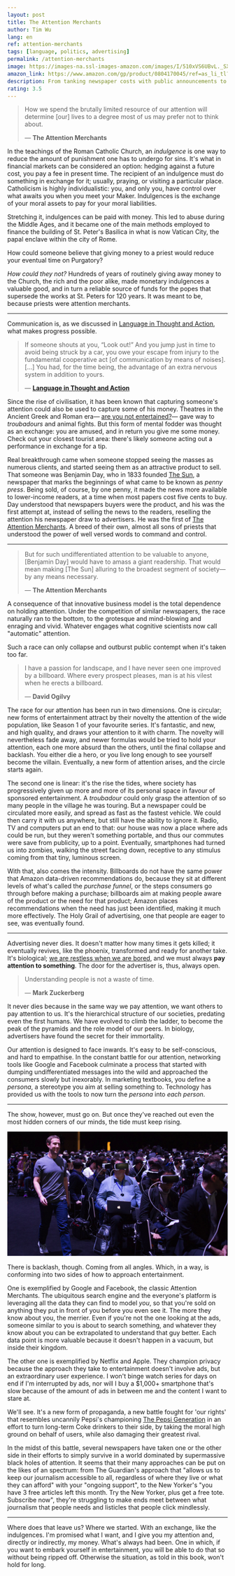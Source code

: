```yaml
---
layout: post
title: The Attention Merchants
author: Tim Wu
lang: en
ref: attention-merchants
tags: [language, politics, advertising]
permalink: /attention-merchants
image: https://images-na.ssl-images-amazon.com/images/I/510xVS6UBvL._SX326_BO1,204,203,200_.jpg
amazon_link: https://www.amazon.com/gp/product/0804170045/ref=as_li_tl?ie=UTF8&camp=1789&creative=9325&creativeASIN=0804170045&linkCode=as2&tag=alvaroduran-20&linkId=0fe96d8663398b8c833e5a73ad536c99
description: From tanking newspaper costs with public announcements to self-imposed propaganda
rating: 3.5
---
```

> How we spend the brutally limited resource of our attention will determine [our] lives to a degree most of us may prefer not to think about.
>
> — __The Attention Merchants__

In the teachings of the Roman Catholic Church, an *indulgence* is one way to reduce the amount of punishment one has to undergo for sins. It's what in financial markets can be considered an option: hedging against a future cost, you pay a fee in present time. The recipient of an indulgence must do something in exchange for it; usually, praying, or visiting a particular place. Catholicism is highly individualistic: you, and only you, have control over what awaits you when you meet your Maker. Indulgences is the exchange of your moral assets to pay for your moral liabilities.

Stretching it, indulgences can be paid with money. This led to abuse during the Middle Ages, and it became one of the main methods employed to finance the building of St. Peter's Basilica in what is now Vatican City, the papal enclave within the city of Rome.

How could someone believe that giving money to a priest would reduce your eventual time on Purgatory?

*How could they not?* Hundreds of years of routinely giving away money to the Church, the rich  and the poor alike, made monetary indulgences a valuable good, and in turn a reliable source of funds for the popes that supersede the works at St. Peters for 120 years. It was meant to be, because priests were attention merchants.

<hr>

Communication is, as we discussed in [Language in Thought and Action](/language-in-thought-and-action), what makes progress possible.

> If someone shouts at you, “Look out!” And you jump just in time to avoid being struck by a car, you owe your escape from injury to the fundamental cooperative act [of communication by means of noises]. […] You had, for the time being, the advantage of an extra nervous system in addition to yours.
>
>  — __[Language in Thought and Action](/language-in-thought-and-action)__

Since the rise of civilisation, it has been known that capturing someone's attention could also be used to capture some of his money. Theatres in the Ancient Greek and Roman era— [are you not entertained?](https://www.youtube.com/watch?v=YbBiXPVKuTA&app=desktop)— gave way to *troubadours* and animal fights. But this form of mental fodder was thought as an exchange: you are amused, and in return you give me some money. Check out your closest tourist area: there's likely someone acting out a performance in exchange for a tip.

Real breakthrough came when someone stopped seeing the masses as numerous clients, and started seeing them as an attractive product to sell. That someone was Benjamin Day, who in 1833 founded [The Sun](https://en.wikipedia.org/wiki/The_Sun_(New_York_City)), a newspaper that marks the beginnings of what came to be known as *penny press*. Being sold, of course, by one penny, it made the news more available to lower-income readers, at a time when most papers cost five cents to buy. Day understood that newspapers buyers were the product, and his was the first attempt at, instead of selling the news to the readers, reselling the attention his newspaper draw to advertisers. He was the first of [The Attention Merchants](https://www.amazon.com/gp/product/0804170045/ref=as_li_tl?ie=UTF8&camp=1789&creative=9325&creativeASIN=0804170045&linkCode=as2&tag=alvaroduran-20&linkId=0fe96d8663398b8c833e5a73ad536c99). A breed of their own, almost all sons of priests that understood the power of well versed words to command and control.

<hr>

> But for such undifferentiated attention to be valuable to anyone, [Benjamin Day] would have to amass a giant readership. That would mean making [The Sun] alluring to the broadest segment of society— by any means necessary.
>
> — __The Attention Merchants__

A consequence of that innovative business model is the total dependence on holding attention. Under the competition of similar newspapers, the race naturally ran to the bottom, to the grotesque and mind-blowing and enraging and vivid. Whatever engages what cognitive scientists now call "automatic" attention.

Such a race can only collapse and outburst public contempt when it's taken too far.

> I have a passion for landscape, and I have never seen one improved by a billboard. Where every prospect pleases, man is at his vilest when he erects a billboard.
>
> — __David Ogilvy__

The race for our attention has been run in two dimensions. One is circular; new forms of entertainment attract by their novelty the attention of the wide population, like Season 1 of your favourite series. It's fantastic, and new, and high quality, and draws your attention to it with charm. The novelty will nevertheless fade away, and newer formulas would be tried to hold your attention, each one more absurd than the others, until the final collapse and backlash. You either die a hero, or you live long enough to see yourself become the villain. Eventually, a new form of attention arises, and the circle starts again.

The second one is linear: it's the rise the tides, where society has progressively given up more and more of its personal space in favour of sponsored entertainment. A *troubadour* could only grasp the attention of so many people in the village he was touring. But a newspaper could be circulated more easily, and spread as fast as the fastest vehicle. We could then carry it with us anywhere, but still have the ability to ignore it. Radio, TV and computers put an end to that: our house was now a place where ads could be run, but they weren't something portable, and thus our commutes were save from publicity, up to a point. Eventually, smartphones had turned us into zombies, walking the street facing down, receptive to any stimulus coming from that tiny, luminous screen.

With that, also comes the intensity. Billboards do not have the same power that Amazon data-driven recommendations do, because they sit at different levels of what's called the *purchase funnel*, or the steps consumers go through before making a purchase; billboards aim at making people aware of the product or the need for that product; Amazon places recommendations when the need has just been identified, making it much more effectively. The Holy Grail of advertising, one that people are eager to see, was eventually found.

<hr>

Advertising never dies. It doesn't matter how many times it gets killed; it eventually revives, like the phoenix, transformed and ready for another take. It's biological; [we are restless when we are bored](/being-bored), and we must always __pay attention to something__. The door for the advertiser is, thus, always open.

> Understanding people is not a waste of time.
>
> — __Mark Zuckerberg__

It never dies because in the same way we pay attention, we want others to pay attention to us. It's the hierarchical structure of our societies, predating even the first humans. We have evolved to climb the ladder, to become the peak of the pyramids and the role model of our peers. In biology, advertisers have found the secret for their immortality.

Our attention is designed to face inwards. It's easy to be self-conscious, and hard to empathise. In the constant battle for our attention, networking tools like Google and Facebook culminate a process that started with dumping undifferentiated messages into the wild and approached the consumers slowly but inexorably. In marketing textbooks, you define a *persona*, a stereotype you aim at selling something to. Technology has provided us with the tools to now turn the *persona* into *each person*.

<hr>

The show, however, must go on. But once they've reached out even the most hidden corners of our minds, the tide must keep rising.

![Augmented Reality](assets/images/Zuckerberg_MWC.jpg)

There is backlash, though. Coming from all angles. Which, in a way, is conforming into two sides of how to approach entertainment.

One is exemplified by Google and Facebook, the classic Attention Merchants. The ubiquitous search engine and the everyone's platform is leveraging all the data they can find to model *you*, so that you're sold on anything they put in front of you before you even see it. The more they know about you, the merrier. Even if you're not the one looking at the ads, someone similar to you is about to search something, and whatever they know about you can be extrapolated to understand that guy better. Each data point is more valuable because it doesn't happen in a vacuum, but inside their kingdom.

The other one is exemplified by Netflix and Apple. They champion privacy because the approach they take to entertainment doesn't involve ads, but an extraordinary user experience. I won't binge watch series for days on end if I'm interrupted by ads, nor will I buy a $1,000+ smartphone that's slow because of the amount of ads in between me and the content I want to stare at.

We'll see. It's a new form of propaganda, a new battle fought for 'our rights' that resembles uncannily Pepsi's championing [The Pepsi Generation](https://www.youtube.com/watch?v=po0jY4WvCIc) in an effort to turn long-term Coke drinkers to their side, by taking the moral high ground on behalf of users, while also damaging their greatest rival.

In the midst of this battle, several newspapers have taken one or the other side in their efforts to simply survive in a world dominated by supermassive black holes of attention. It seems that their many approaches can be put on the likes of an spectrum: from The Guardian's approach that "allows us to keep our journalism accessible to all, regardless of where they live or what they can afford" with your "ongoing support", to the New Yorker's "you have 3 free articles left this month. Try the New Yorker, plus get a free tote. Subscribe now", they're struggling to make ends meet between what journalism that people needs and listicles that people click mindlessly.

<hr>

Where does that leave us? Where we started. With an exchange, like the indulgences. I'm promised what I want, and I give you my attention and, directly or indirectly, my money. What's always had been. One in which, if you want to embark yourself in entertainment, you will be able to do that so without being ripped off. Otherwise the situation, as told in this book, won't hold for long.
